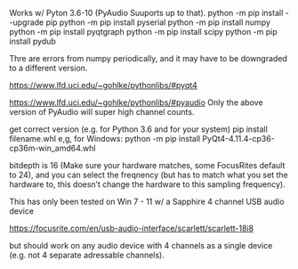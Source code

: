 Works w/ Pyton 3.6-10 (PyAudio Suuports up to that). 
python -m pip install --upgrade pip 
python -m pip install pyserial 
python -m pip install numpy 
python -m pip install pyqtgraph
python -m pip install scipy
python -m pip install pydub

Thre are errors from numpy periodically, and it may have to be downgraded to a different version. 


https://www.lfd.uci.edu/~gohlke/pythonlibs/#pyqt4 

https://www.lfd.uci.edu/~gohlke/pythonlibs/#pyaudio
Only the above version of PyAudio will super high channel counts. 

get correct version (e.g. for Python 3.6 and for your system)
pip install filename.whl 
e,g, for Windows:
python -m pip install PyQt4-4.11.4-cp36-cp36m-win_amd64.whl

bitdepth is 16 (Make sure your hardware matches, some FocusRites default to 24), and
you can select the freqnency (but has to match what you set the hardware to, this doesn’t change the hardware to this sampling frequency). 


This has only been tested on Win 7 - 11 w/ a Sapphire 4 channel USB audio device

https://focusrite.com/en/usb-audio-interface/scarlett/scarlett-18i8

but should work on any audio device with 4 channels as a single device (e.g. not 4 separate adressable channels). 